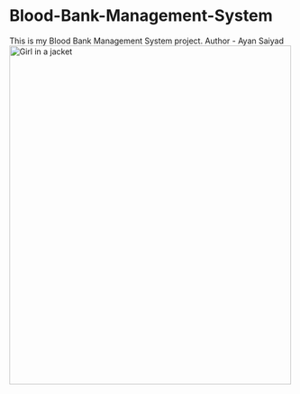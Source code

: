 # Blood-Bank-Management-System
This is my Blood Bank Management System project. Author - Ayan Saiyad
<img src="1.png" alt="Girl in a jacket" width="500" height="600">
